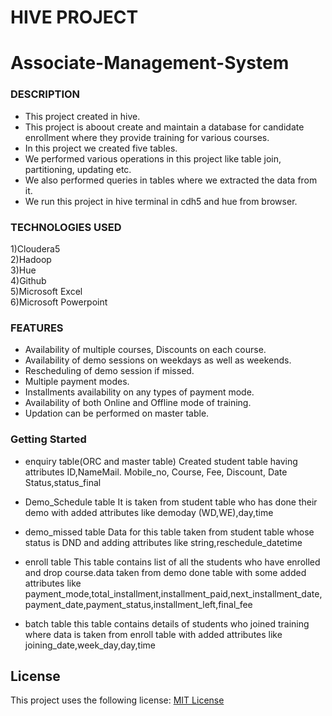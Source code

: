 # HIVE PROJECT
# Associate-Management-System

### DESCRIPTION
* This project created in hive. <br> 
* This project is aboout create and maintain a database for candidate enrollment where they provide training for various courses. <br>
* In this project we created five tables. <br>
* We performed various operations in this project like table join, partitioning, updating etc. <br>
* We also performed queries in tables where we extracted the data from it. <br>
* We run this project in hive terminal in cdh5 and hue from browser. <br>

### TECHNOLOGIES USED
1)Cloudera5 <br>
2)Hadoop <br>
3)Hue <br>
4)Github <br>
5)Microsoft Excel <br>
6)Microsoft Powerpoint <br>

### FEATURES
* Availability of multiple courses, Discounts on each course. <br>
* Availability of demo sessions on weekdays as well as weekends. <br>
* Rescheduling of demo session if missed. <br>
* Multiple payment modes. <br>
* Installments availability on any types of payment mode. <br>
* Availability of both Online and Offline mode of training. <br>
* Updation can be performed on master table. <br>


### Getting Started
* enquiry table(ORC and master table)
Created student table having attributes ID,NameMail. Mobile_no, Course, Fee, Discount, Date Status,status_final

* Demo_Schedule table
It is taken from student table who has done their demo with added attributes like demoday (WD,WE),day,time


* demo_missed table
Data for this table taken from student table whose status is DND and adding attributes like string,reschedule_datetime


* enroll table
This table contains list of all the students who have enrolled and drop course.data taken from demo done table with some added attributes like payment_mode,total_installment,installment_paid,next_installment_date,payment_date,payment_status,installment_left,final_fee


* batch table this table contains details of students who joined training where data is taken from enroll table with added attributes like joining_date,week_day,day,time


## License
This project uses the following license: [MIT License](LICENSE)

